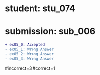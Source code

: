 # student: stu_074
# submission: sub_006

```diff
+ ex05_0: Accepted
- ex05_1: Wrong Answer
- ex05_2: Wrong Answer
- ex05_3: Wrong Answer
```
#incorrect=3
#correct=1
